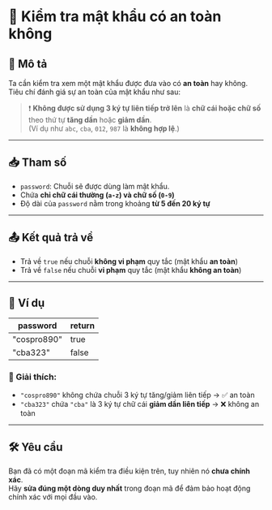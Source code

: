 # 🔐 Kiểm tra mật khẩu có an toàn không

## 📖 Mô tả

Ta cần kiểm tra xem một mật khẩu được đưa vào có **an toàn** hay không.  
Tiêu chí đánh giá sự an toàn của mật khẩu như sau:

> ❗ **Không được sử dụng 3 ký tự liên tiếp trở lên** là **chữ cái hoặc chữ số** theo thứ tự **tăng dần** hoặc **giảm dần**.  
> (Ví dụ như `abc`, `cba`, `012`, `987` là **không hợp lệ**.)

---

## 📥 Tham số

- `password`: Chuỗi sẽ được dùng làm mật khẩu.
- Chứa **chỉ chữ cái thường (`a-z`) và chữ số (`0-9`)**
- Độ dài của `password` nằm trong khoảng **từ 5 đến 20 ký tự**

---

## 📤 Kết quả trả về

- Trả về `true` nếu chuỗi **không vi phạm** quy tắc (mật khẩu **an toàn**)
- Trả về `false` nếu chuỗi **vi phạm** quy tắc (mật khẩu **không an toàn**)

---

## 📘 Ví dụ

| password    | return |
|-------------|--------|
| "cospro890" | true   |
| "cba323"    | false  |

### 🧾 Giải thích:

- `"cospro890"` không chứa chuỗi 3 ký tự tăng/giảm liên tiếp → ✅ an toàn
- `"cba323"` chứa `"cba"` là 3 ký tự chữ cái **giảm dần liên tiếp** → ❌ không an toàn

---

## 🛠️ Yêu cầu

Bạn đã có một đoạn mã kiểm tra điều kiện trên, tuy nhiên nó **chưa chính xác**.  
Hãy **sửa đúng một dòng duy nhất** trong đoạn mã để đảm bảo hoạt động chính xác với mọi đầu vào.
